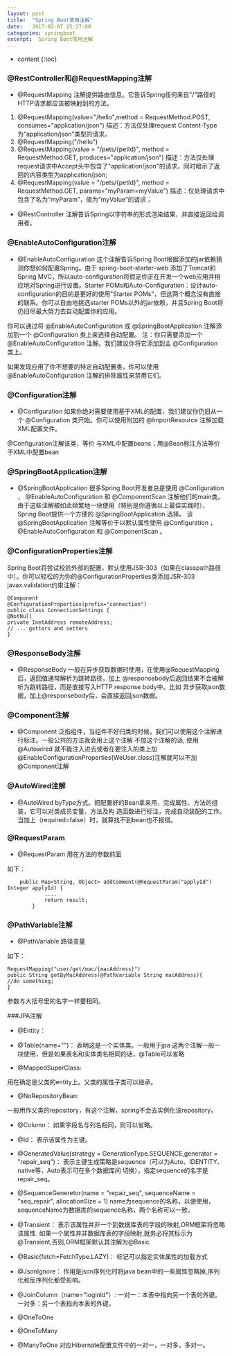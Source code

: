 ```yaml
---
layout: post
title:  "Spring Boot常用注解"
date:   2017-02-07 15:27:00
categories: springboot
excerpt:  Spring Boot常用注解
---
```


* content
{:toc}




### @RestController和@RequestMapping注解

*  @RequestMapping 注解提供路由信息。它告诉Spring任何来自"/"路径的HTTP请求都应该被映射到的方法。 
1.  @RequestMapping(value="/hello",method = RequestMethod.POST, consumes="application/json") 
描述：方法仅处理request Content-Type为“application/json”类型的请求。
2.  @RequestMapping("/hello")
3.  @RequestMapping(value = "/pets/{petId}", method = RequestMethod.GET, produces="application/json")
描述：方法仅处理request请求中Accept头中包含了"application/json"的请求，同时暗示了返回的内容类型为application/json;
4.  @RequestMapping(value = "/pets/{petId}", method = RequestMethod.GET, params="myParam=myValue")
描述：仅处理请求中包含了名为“myParam”，值为“myValue”的请求；
*  @RestController 
注解告诉Spring以字符串的形式渲染结果，并直接返回给调用者。


### @EnableAutoConfiguration注解

*  @EnableAutoConfiguration
 这个注解告诉Spring Boot根据添加的jar依赖猜测你想如何配置Spring。由于 spring-boot-starter-web 添加了Tomcat和Spring MVC，所以auto-configuration将假定你正在开发一个web应用并相应地对Spring进行设置。Starter POMs和Auto-Configuration：设计auto-configuration的目的是更好的使用"Starter POMs"，但这两个概念没有直接的联系。你可以自由地挑选starter POMs以外的jar依赖，并且Spring Boot将仍旧尽最大努力去自动配置你的应用。

你可以通过将 @EnableAutoConfiguration 或 @SpringBootApplication 注解添加到一个 @Configuration 类上来选择自动配置。
注：你只需要添加一个 @EnableAutoConfiguration 注解。我们建议你将它添加到主 @Configuration 类上。

如果发现应用了你不想要的特定自动配置类，你可以使用 @EnableAutoConfiguration 注解的排除属性来禁用它们。

 

### @Configuration注解

*  @Configuration
 如果你绝对需要使用基于XML的配置，我们建议你仍旧从一个 @Configuration 类开始。你可以使用附加的 @ImportResource 注解加载XML配置文件。

@Configuration注解该类，等价 与XML中配置beans；用@Bean标注方法等价于XML中配置bean

### @SpringBootApplication注解

*  @SpringBootApplication
很多Spring Boot开发者总是使用 @Configuration ， @EnableAutoConfiguration 和 @ComponentScan 注解他们的main类。由于这些注解被如此频繁地一块使用（特别是你遵循以上最佳实践时），Spring Boot提供一个方便的 @SpringBootApplication 选择。
该 @SpringBootApplication 注解等价于以默认属性使用 @Configuration ， @EnableAutoConfiguration 和 @ComponentScan 。


### @ConfigurationProperties注解

Spring Boot将尝试校验外部的配置，默认使用JSR-303（如果在classpath路径中）。你可以轻松的为你的@ConfigurationProperties类添加JSR-303 javax.validation约束注解：

    @Component  
    @ConfigurationProperties(prefix="connection")  
    public class ConnectionSettings {  
    @NotNull  
    private InetAddress remoteAddress;  
    // ... getters and setters  
    }  


### @ResponseBody注解

*  @ResponseBody
一般在异步获取数据时使用，在使用@RequestMapping后，返回值通常解析为跳转路径，加上
@responsebody后返回结果不会被解析为跳转路径，而是直接写入HTTP response body中。比如
异步获取json数据，加上@responsebody后，会直接返回json数据。

### @Component注解

*  @Component
泛指组件，当组件不好归类的时候，我们可以使用这个注解进行标注。一般公共的方法我会用上这个注解
不加这个注解的话, 使用@Autowired 就不能注入进去或者在要注入的类上加@EnableConfigurationProperties(WeUser.class)注解就可以不加@Component注解

### @AutoWired注解

*  @AutoWired
byType方式。把配置好的Bean拿来用，完成属性、方法的组装，它可以对类成员变量、方法及构
造函数进行标注，完成自动装配的工作。
当加上（required=false）时，就算找不到bean也不报错。

### @RequestParam

*  @RequestParam
用在方法的参数前面

如下：

        public Map<String, Object> addComment(@RequestParam("applyId") Integer applyId) {  
                ....  
                return result;  
            } 

### @PathVariable注解

*  @PathVariable
路径变量

如下：

    RequestMapping("user/get/mac/{macAddress}")  
    public String getByMacAddress(@PathVariable String macAddress){  
    //do something;  
    } 
参数与大括号里的名字一样要相同。



###JPA注解

* @Entity：
* @Table(name="")：
表明这是一个实体类。一般用于jpa
这两个注解一般一块使用，但是如果表名和实体类名相同的话，@Table可以省略


* @MappedSuperClass:

用在确定是父类的entity上。父类的属性子类可以继承。


* @NoRepositoryBean:

一般用作父类的repository，有这个注解，spring不会去实例化该repository。

* @Column：
如果字段名与列名相同，则可以省略。


* @Id：
表示该属性为主键。


* @GeneratedValue(strategy = GenerationType.SEQUENCE,generator = "repair_seq")：
表示主键生成策略是sequence（可以为Auto、IDENTITY、native等，Auto表示可在多个数据库间
切换），指定sequence的名字是repair_seq。


* @SequenceGeneretor(name = "repair_seq", sequenceName = "seq_repair", allocationSize = 1)
name为sequence的名称，以便使用，sequenceName为数据库的sequence名称，两个名称可以一致。


* @Transient：
表示该属性并非一个到数据库表的字段的映射,ORM框架将忽略该属性.
如果一个属性并非数据库表的字段映射,就务必将其标示为@Transient,否则,ORM框架默认其注解为@Basic

* @Basic(fetch=FetchType.LAZY)：
标记可以指定实体属性的加载方式


* @JsonIgnore：
作用是json序列化时将java bean中的一些属性忽略掉,序列化和反序列化都受影响。


* @JoinColumn（name="loginId"）:
一对一：本表中指向另一个表的外键。
一对多：另一个表指向本表的外键。


* @OneToOne
* @OneToMany
* @ManyToOne
对应Hibernate配置文件中的一对一，一对多，多对一。
